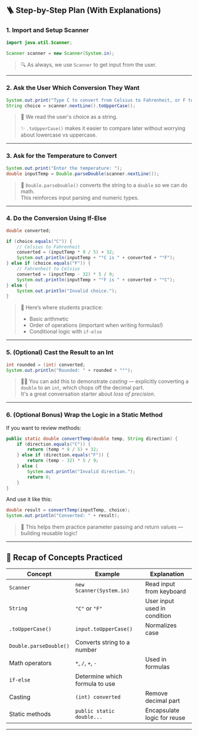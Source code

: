 ## 🪜 Step-by-Step Plan (With Explanations)

### **1. Import and Setup Scanner**

```java
import java.util.Scanner;

Scanner scanner = new Scanner(System.in);
```

> 🔍 As always, we use `Scanner` to get input from the user.

---

### **2. Ask the User Which Conversion They Want**

```java
System.out.print("Type C to convert from Celsius to Fahrenheit, or F to convert from Fahrenheit to Celsius: ");
String choice = scanner.nextLine().toUpperCase();
```

> 💬 We read the user's choice as a string.
>  
> ✨ `.toUpperCase()` makes it easier to compare later without worrying about lowercase vs uppercase.

---

### **3. Ask for the Temperature to Convert**

```java
System.out.print("Enter the temperature: ");
double inputTemp = Double.parseDouble(scanner.nextLine());
```

> 🔢 `Double.parseDouble()` converts the string to a `double` so we can do math.  
> This reinforces input parsing and numeric types.

---

### **4. Do the Conversion Using If-Else**

```java
double converted;

if (choice.equals("C")) {
    // Celsius to Fahrenheit
    converted = (inputTemp * 9 / 5) + 32;
    System.out.println(inputTemp + "°C is " + converted + "°F");
} else if (choice.equals("F")) {
    // Fahrenheit to Celsius
    converted = (inputTemp - 32) * 5 / 9;
    System.out.println(inputTemp + "°F is " + converted + "°C");
} else {
    System.out.println("Invalid choice.");
}
```

> 🧪 Here’s where students practice:
> - Basic arithmetic
> - Order of operations (important when writing formulas!)
> - Conditional logic with `if-else`

---

### **5. (Optional) Cast the Result to an Int**

```java
int rounded = (int) converted;
System.out.println("Rounded: " + rounded + "°");
```

> 🧙‍♀️ You can add this to demonstrate *casting* — explicitly converting a `double` to an `int`, which chops off the decimal part.  
> It's a great conversation starter about *loss of precision*.

---

### **6. (Optional Bonus) Wrap the Logic in a Static Method**

If you want to review methods:

```java
public static double convertTemp(double temp, String direction) {
    if (direction.equals("C")) {
        return (temp * 9 / 5) + 32;
    } else if (direction.equals("F")) {
        return (temp - 32) * 5 / 9;
    } else {
        System.out.println("Invalid direction.");
        return 0;
    }
}
```

And use it like this:

```java
double result = convertTemp(inputTemp, choice);
System.out.println("Converted: " + result);
```

> 🧠 This helps them practice parameter passing and return values — building reusable logic!

---

## 🔁 Recap of Concepts Practiced

| Concept | Example | Explanation |
|--------|---------|-------------|
| `Scanner` | `new Scanner(System.in)` | Read input from keyboard |
| `String` | `"C"` or `"F"` | User input used in condition |
| `.toUpperCase()` | `input.toUpperCase()` | Normalizes case |
| `Double.parseDouble()` | Converts string to a number |
| Math operators | `*`, `/`, `+`, `-` | Used in formulas |
| `if-else` | Determine which formula to use |
| Casting | `(int) converted` | Remove decimal part |
| Static methods | `public static double...` | Encapsulate logic for reuse |

---